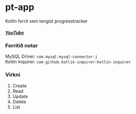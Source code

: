 # pt-app
Kotlin forrit sem tengist progresstracker

##### [YouTube](https://youtu.be/4GLH5ggQlp4)


### Forritið notar 
MySQL Driver: `com.mysql:mysql-connector-j`  
Kotlin Inquirer: `com.github.kotlin-inquirer:kotlin-inquirer`

### Virkni
1. Create
2. Read
3. Update
4. Delete
5. List

### 
